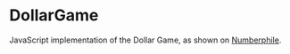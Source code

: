 # DollarGame

JavaScript implementation of the Dollar Game, as shown on [Numberphile](https://www.youtube.com/watch?v=U33dsEcKgeQ).
